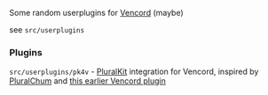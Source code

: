 Some random userplugins for [Vencord](https://github.com/Vendicated/Vencord/) (maybe)

see `src/userplugins`


### Plugins

`src/userplugins/pk4v` - [PluralKit](https://pluralkit.me/) integration for Vencord, inspired by [PluralChum](https://github.com/estroBiologist/pluralchum) and [this earlier Vencord plugin](https://github.com/Vendicated/Vencord/pull/2536/)
